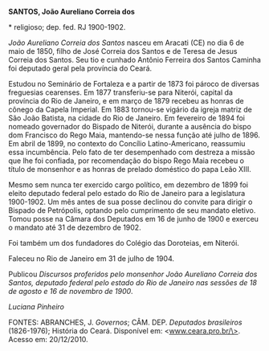 **SANTOS, João Aureliano Correia dos**

\* religioso; dep. fed. RJ 1900-1902.

*João Aureliano Correia dos Santos* nasceu em Aracati (CE) no dia 6 de
maio de 1850, filho de José Correia dos Santos e de Teresa de Jesus
Correia dos Santos. Seu tio e cunhado Antônio Ferreira dos Santos
Caminha foi deputado geral pela província do Ceará.

Estudou no Seminário de Fortaleza e a partir de 1873 foi pároco de
diversas freguesias cearenses. Em 1877 transferiu-se para Niterói,
capital da província do Rio de Janeiro, e em março de 1879 recebeu as
honras de cônego da Capela Imperial. Em 1883 tornou-se vigário da igreja
matriz de São João Batista, na cidade do Rio de Janeiro. Em fevereiro de
1894 foi nomeado governador do Bispado de Niterói, durante a ausência do
bispo dom Francisco do Rego Maia, mantendo-se nessa função até julho de
1896. Em abril de 1899, no contexto do Concílio Latino-Americano,
reassumiu essa incumbência. Pelo fato de ter desempenhado com destreza a
missão que lhe foi confiada, por recomendação do bispo Rego Maia recebeu
o título de monsenhor e as honras de prelado doméstico do papa Leão
XIII.

Mesmo sem nunca ter exercido cargo político, em dezembro de 1899 foi
eleito deputado federal pelo estado do Rio de Janeiro para a legislatura
1900-1902. Um mês antes de sua posse declinou do convite para dirigir o
Bispado de Petrópolis, optando pelo cumprimento de seu mandato eletivo.
Tomou posse na Câmara dos Deputados em 16 de junho de 1900 e exerceu o
mandato até 31 de dezembro de 1902.

Foi também um dos fundadores do Colégio das Doroteias, em Niterói.

Faleceu no Rio de Janeiro em 31 de julho de 1904.

Publicou *Discursos proferidos pelo monsenhor João Aureliano Correia dos
Santos, deputado federal pelo estado do Rio de Janeiro nas sessões de 18
de agosto e 16 de novembro de 1900*.

*Luciana Pinheiro*

FONTES: ABRANCHES, J. *Governos*; CÂM. DEP. *Deputados brasileiros*
(1826-1976); História do Ceará. Disponível em: \<www.ceara.pro.br/\>.
Acesso em: 20/12/2010.
